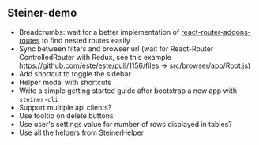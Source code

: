 ## Steiner-demo

- Breadcrumbs: wait for a better implementation of [react-router-addons-routes](https://github.com/ReactTraining/react-router-addons-routes) to find nested routes easily
- Sync between filters and browser url (wait for React-Router ControlledRouter with Redux, see this example https://github.com/este/este/pull/1156/files -> src/browser/app/Root.js)
- Add shortcut to toggle the sidebar
- Helper modal with shortcuts
- Write a simple getting started guide after bootstrap a new app with `steiner-cli`
- Support multiple api clients?
- Use tooltip on delete buttons
- Use user's settings value for number of rows displayed in tables?
- Use all the helpers from SteinerHelper